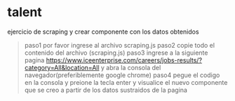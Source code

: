 # talent
ejercicio de scraping y crear componente con los datos obtenidos 

>paso1 por favor ingrese al archivo scraping.js
>paso2 copie todo el contenido del archivo (scraping.js)
>paso3 ingrese a la siguiente pagina https://www.iceenterprise.com/careers/jobs-results/?category=All&location=All y abra la consola del navegador(preferiblemente google chrome)
>paso4 pegue el codigo en la consola y preione la tecla enter y visualice el nuevo componente que se creo a partir de los datos sustraidos de la pagina
